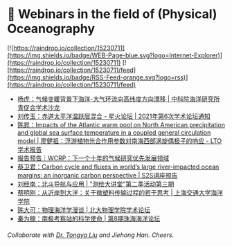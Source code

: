 # 🌊 Webinars in the field of (Physical) Oceanography

[![https://raindrop.io/collection/15230711](https://img.shields.io/badge/WEB-Page-blue.svg?logo=Internet-Explorer)](https://raindrop.io/collection/15230711) [![https://raindrop.io/collection/15230711/feed](https://img.shields.io/badge/RSS-Feed-orange.svg?logo=rss)](https://raindrop.io/collection/15230711/feed)

<!-- BLOG-POST-LIST:START -->
- [杨虎：气候变暖背景下海洋-大气环流向高纬度方向漂移 | 中科院海洋研究所青促会学术沙龙](https://mp.weixin.qq.com/s/OJvPdOkI-kXJ5d3N7zbAAg)
- [刘传玉：赤道太平洋温跃层混合 - 星火论坛 | 2021年第6次学术论坛通知](https://mp.weixin.qq.com/s/ax2khCH54DiBDuC3KXmQHw)
- [陈昇：Impacts of the Atlantic warm pool on North American precipitation and global sea surface temperature in a coupled general circulation model | 廖健祖：浮游植物光合作用参数对南海西部涡旋偶极子的响应 - LTO学术报告](https://mp.weixin.qq.com/s/fChvj94ak1Kb7DfGJcuksA)
- [报告预告｜WCRP：下一个十年的气候研究优先发展领域](https://mp.weixin.qq.com/s/Zf0UQPpPVmOS-EZYKasJSw)
- [蔡卫君：Carbon cycle and fluxes in world’s large river-impacted ocean margins: an inorganic carbon perspective | S2S讲座预告](https://mp.weixin.qq.com/s/av6pNUC4dTTlyCZIEQGpLg)
- [刘经南：北斗导航与应用 | "测绘大讲堂"第二季活动第三期](https://k.cnki.net/CInfo/Index/13722)
- [蔡明刚：从近岸到大洋：关于微塑料传输过程的若干思考 | 上海交通大学海洋学院](https://mp.weixin.qq.com/s/2kpbaNTB6yZfiSFIzRn-pA)
- [陈大可：物理海洋学漫谈 | 北大物理学院学术论坛](https://mp.weixin.qq.com/s/ZDCyB-IVGxHXAcyveLThgg)
- [秦为稼：南极考察站的科学使命 | 第8期珠海海洋论坛](https://mp.weixin.qq.com/s/VK5W0_M5ucI6XA9yEO_7bg)
<!-- BLOG-POST-LIST:END -->

###### Collaborate with [Dr. Tongya Liu](https://liutongya.github.io/) and Jiehong Han. Cheers.
